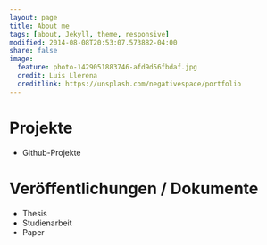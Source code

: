```yaml
---
layout: page
title: About me
tags: [about, Jekyll, theme, responsive]
modified: 2014-08-08T20:53:07.573882-04:00
share: false
image:
  feature: photo-1429051883746-afd9d56fbdaf.jpg
  credit: Luis Llerena
  creditlink: https://unsplash.com/negativespace/portfolio  
---
```



# Projekte
 * Github-Projekte


# Veröffentlichungen / Dokumente
 * Thesis
 * Studienarbeit
 * Paper
